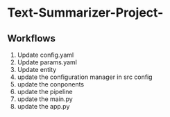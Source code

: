 # Text-Summarizer-Project-


## Workflows

1. Update config.yaml
2. Update params.yaml
3. Update entity
4. update the configuration manager in src config
5. update the conponents
6. update the pipeline
7. update the main.py
8. update the app.py

